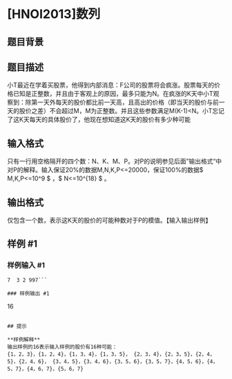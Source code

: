 # [HNOI2013]数列

## 题目背景



## 题目描述

小T最近在学着买股票，他得到内部消息：F公司的股票将会疯涨。股票每天的价格已知是正整数，并且由于客观上的原因，最多只能为N。在疯涨的K天中小T观察到：除第一天外每天的股价都比前一天高，且高出的价格（即当天的股价与前一天的股价之差）不会超过M，M为正整数。并且这些参数满足M(K-1)<N。小T忘记了这K天每天的具体股价了，他现在想知道这K天的股价有多少种可能


## 输入格式

只有一行用空格隔开的四个数：N、K、M、P。对P的说明参见后面”输出格式“中对P的解释。输入保证20%的数据M,N,K,P<=20000，保证100%的数据$ M,K,P<=10^9 $ ，$ N<=10^{18} $ 。


## 输出格式

仅包含一个数，表示这K天的股价的可能种数对于P的模值。【输入输出样例】


## 样例 #1

### 样例输入 #1
```
7  3 2 997```

### 样例输出 #1

```
16
```

## 提示

**样例解释**   
输出样例的16表示输入样例的股价有16种可能：
{1，2，3}，{1，2，4}，{1，3，4}，{1，3，5}， {2，3，4}，{2，3，5}，{2，4，5}，{2，4，6}， {3，4，5}，{3，4，6}，{3，5，6}，{3，5，7}，{4，5，6}，{4，5，7}，{4，6，7}，{5，6，7}

